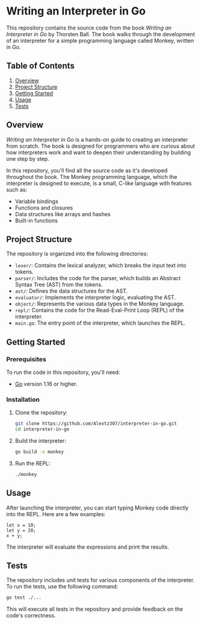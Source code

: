 # Writing an Interpreter in Go

This repository contains the source code from the book *Writing an Interpreter in Go* by Thorsten Ball. The book walks through the development of an interpreter for a simple programming language called Monkey, written in Go.

## Table of Contents

1. [Overview](#overview)
2. [Project Structure](#project-structure)
3. [Getting Started](#getting-started)
4. [Usage](#usage)
5. [Tests](#tests)
   
## Overview

*Writing an Interpreter in Go* is a hands-on guide to creating an interpreter from scratch. The book is designed for programmers who are curious about how interpreters work and want to deepen their understanding by building one step by step.

In this repository, you'll find all the source code as it's developed throughout the book. The Monkey programming language, which the interpreter is designed to execute, is a small, C-like language with features such as:

- Variable bindings
- Functions and closures
- Data structures like arrays and hashes
- Built-in functions

## Project Structure

The repository is organized into the following directories:

- `lexer/`: Contains the lexical analyzer, which breaks the input text into tokens.
- `parser/`: Includes the code for the parser, which builds an Abstract Syntax Tree (AST) from the tokens.
- `ast/`: Defines the data structures for the AST.
- `evaluator/`: Implements the interpreter logic, evaluating the AST.
- `object/`: Represents the various data types in the Monkey language.
- `repl/`: Contains the code for the Read-Eval-Print Loop (REPL) of the interpreter.
- `main.go`: The entry point of the interpreter, which launches the REPL.

## Getting Started

### Prerequisites

To run the code in this repository, you'll need:

- [Go](https://golang.org/doc/install) version 1.16 or higher.

### Installation

1. Clone the repository:

    ```sh
    git clone https://github.com/Alextz307/interpreter-in-go.git
    cd interpreter-in-go
    ```

2. Build the interpreter:

    ```sh
    go build -o monkey
    ```

3. Run the REPL:

    ```sh
    ./monkey
    ```

## Usage

After launching the interpreter, you can start typing Monkey code directly into the REPL. Here are a few examples:

```monkey
let x = 10;
let y = 20;
x + y;
```

The interpreter will evaluate the expressions and print the results.

## Tests

The repository includes unit tests for various components of the interpreter. To run the tests, use the following command:

```sh
go test ./...
```

This will execute all tests in the repository and provide feedback on the code's correctness.
